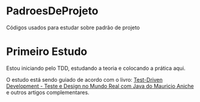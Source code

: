 # PadroesDeProjeto
Códigos usados para estudar sobre padrão de projeto

# Primeiro Estudo
Estou iniciando pelo TDD, estudando a teoria e colocando a prática aqui. 

O estudo está sendo guiado de acordo com o livro: [Test-Driven Development - Teste e Design no Mundo Real com Java do Mauricio Aniche](https://www.casadocodigo.com.br/products/livro-tdd) e outros artigos complementares. 
